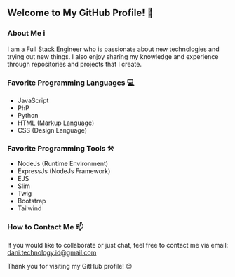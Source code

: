 ## Welcome to My GitHub Profile! 👋

### About Me ℹ️
I am a Full Stack Engineer who is passionate about new technologies and trying out new things. I also enjoy sharing my knowledge and experience through repositories and projects that I create.

### Favorite Programming Languages 💻
- JavaScript
- PhP
- Python
- HTML (Markup Language)
- CSS (Design Language)

### Favorite Programming Tools ⚒️
- NodeJs (Runtime Environment)
- ExpressJs (NodeJs Framework)
- EJS
- Slim
- Twig
- Bootstrap
- Tailwind

### How to Contact Me 📫
If you would like to collaborate or just chat, feel free to contact me via email: [dani.technology.id@gmail.com](mailto:dani.technology.id@gmail.com)

Thank you for visiting my GitHub profile! 😊
